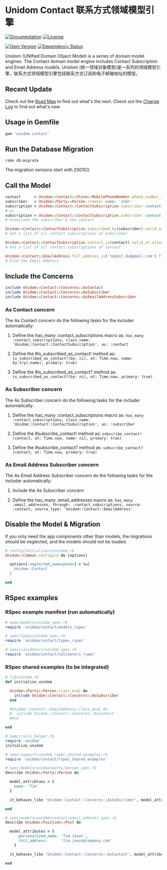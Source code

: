 # Unidom Contact 联系方式领域模型引擎

[![Documentation](http://img.shields.io/badge/docs-rdoc.info-blue.svg)](http://www.rubydoc.info/gems/unidom-contact/frames)
[![License](https://img.shields.io/badge/license-MIT-green.svg)](http://opensource.org/licenses/MIT)

[![Gem Version](https://badge.fury.io/rb/unidom-contact.svg)](https://badge.fury.io/rb/unidom-contact)
[![Dependency Status](https://gemnasium.com/badges/github.com/topbitdu/unidom-contact.svg)](https://gemnasium.com/github.com/topbitdu/unidom-contact)

Unidom (UNIfied Domain Object Model) is a series of domain model engines. The Contact domain model engine includes Contact Subscription and Email Address models.
Unidom (统一领域对象模型)是一系列的领域模型引擎。联系方式领域模型引擎包括联系方式订阅和电子邮箱地址的模型。



## Recent Update

Check out the [Road Map](ROADMAP.md) to find out what's the next.
Check out the [Change Log](CHANGELOG.md) to find out what's new.



## Usage in Gemfile

```ruby
gem 'unidom-contact'
```



## Run the Database Migration

```shell
rake db:migrate
```
The migration versions start with 200103.



## Call the Model

```ruby
contact      = Unidom::Contact::China::MobilePhoneNumber.phone_number_is('13912345678').valid_at.alive.first_or_create!
subscriber   = Unidom::Party::Person.create! name: 'John'
subscription = Unidom::Contact::ContactSubscription.subscribe! contact: contact, subscriber: subscriber, name: 'John Mobile', primary: true, grade: 0, priority: 0, opened_at: Time.now
# or
subscription = Unidom::Contact::ContactSubscription.subscribe! contact: contact, subscriber: subscriber
# Associate the subscriber & the contact

Unidom::Contact::ContactSubscription.subscribed_by(subscriber).valid_at.alive
# Get a list of all contact subscriptions of subscriber

Unidom::Contact::ContactSubscription.contact_is(contact).valid_at.alive
# Get a list of all contact subscriptions of contact

Unidom::Contact::EmailAddress.full_address_is('topbit.du@gmail.com').first
# Find the Email Address

```



## Include the Concerns

```ruby
include Unidom::Contact::Concerns::AsContact
include Unidom::Contact::Concerns::AsSubscriber
include Unidom::Contact::Concerns::AsEmailAddressSubscriber
```

### As Contact concern

The As Contact concern do the following tasks for the includer automatically:

1. Define the has_many :contact_subscriptions macro as: ``has_many :contact_subscriptions, class_name: 'Unidom::Contact::ContactSubscription', as: :contact``

2. Define the #is_subscribed_as_contact! method as: ``is_subscribed_as_contact!(by: nil, at: Time.now, name: by.try(:name), primary: true)``

3. Define the #is_subscribed_as_contact? method as: ``is_subscribed_as_contact?(by: nil, at: Time.now, primary: true)``

### As Subscriber concern

The As Subscriber concern do the following tasks for the includer automatically:

1. Define the has_many :contact_subscriptions macro as: ``has_many :contact_subscriptions, class_name: 'Unidom::Contact::ContactSubscription', as: :subscriber``

2. Define the #subscribe_contact! method as: ``subscribe_contact!(contact, at: Time.now, name: nil, primary: true)``

3. Define the #subscribe_contact? method as: ``subscribe_contact?(contact, at: Time.now, primary: true)``

### As Email Address Subscriber concern

The As Email Address Subscriber concern do the following tasks for the includer automatically:

1. Include the As Subscriber concern

2. Define the has_many :email_addresses macro as: ``has_many :email_addresses, through: :contact_subscriptions, source: :contact, source_type: 'Unidom::Contact::EmailAddress'``



## Disable the Model & Migration

If you only need the app components other than models, the migrations should be neglected, and the models should not be loaded.
```ruby
# config/initializers/unidom.rb
Unidom::Common.configure do |options|

  options[:neglected_namespaces] = %w{
    Unidom::Contact
  }

end
```



## RSpec examples

### RSpec example manifest (run automatically)

```ruby
# spec/models/unidom_spec.rb
require 'unidom/contact/models_rspec'

# spec/types/unidom_spec.rb
require 'unidom/contact/types_rspec'

# spec/validators/unidom_spec.rb
require 'unidom/contact/validators_rspec'
```

### RSpec shared examples (to be integrated)

```ruby
# lib/unidom.rb
def initialize_unidom

  Unidom::Party::Person.class_eval do
    include Unidom::Contact::Concerns::AsSubscriber
  end

  #Unidom::Contact::EmailAddress.class_eval do
  #  include Unidom::Contact::Concerns::AsContact
  #end

end

# spec/rails_helper.rb
require 'unidom'
initialize_unidom

# spec/support/unidom_rspec_shared_examples.rb
require 'unidom/contact/rspec_shared_examples'

# spec/models/unidom/party/person_spec.rb
describe Unidom::Party::Person do

  model_attribtues = {
    name: 'Tim'
  }

  it_behaves_like 'Unidom::Contact::Concerns::AsSubscriber', model_attribtues

end

# spec/models/unidom/contact/email_address_spec.rb
describe Unidom::Position::Post do

  model_attributes = {
      personalized_name: 'Tim Jason',
      full_address:      'tim.jason@company.com'
    }

  it_behaves_like 'Unidom::Contact::Concerns::AsContact', model_attributes

end
```
